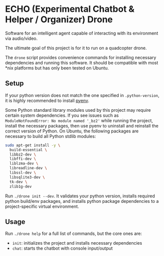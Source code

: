 # ECHO (Experimental Chatbot & Helper / Organizer) Drone

Software for an intelligent agent capable of interacting with its environment via audio/video.

The ultimate goal of this project is for it to run on a quadcopter drone.

The `drone` script provides convenience commands for installing necessary dependencies and running
this software. It should be compatible with most *nix platforms but has only been tested on Ubuntu.

## Setup

If your python version does not match the one specified in `.python-version`, it is highly recommended to install [pyenv](https://github.com/pyenv/pyenv#simple-python-version-management-pyenv).

Some Python standard library modules used by this project may require certain system dependencies. If you see issues such as `ModuleNotFoundError: No module named '_bz2'` while running the project, install the necessary packages, then use pyenv to uninstall and reinstall the correct version of Python. On Ubuntu, the following packages are necessary to build all Python stdlib modules:

```sh
sudo apt-get install -y \
  build-essential \
  libbz2-dev \
  libffi-dev \
  liblzma-dev \
  libreadline-dev \
  libssl-dev \
  libsqlite3-dev \
  tk-dev \
  zlib1g-dev
```

Run `./drone init --dev`. It validates your python version, installs required python build/env packages, and installs python package dependencies to a project-specific virtual environment.

## Usage

Run `./drone help` for a full list of commands, but the core ones are:
* `init`: initializes the project and installs necessary dependencies
* `chat`: starts the chatbot with console input/output
